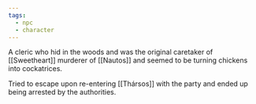 ```yaml
---
tags:
  - npc
  - character
---
```


A cleric who hid in the woods and was the original caretaker of [[Sweetheart]] murderer of [[Nautos]] and seemed to be turning chickens into cockatrices.

Tried to escape upon re-entering [[Thársos]] with the party and ended up being arrested by the authorities.
